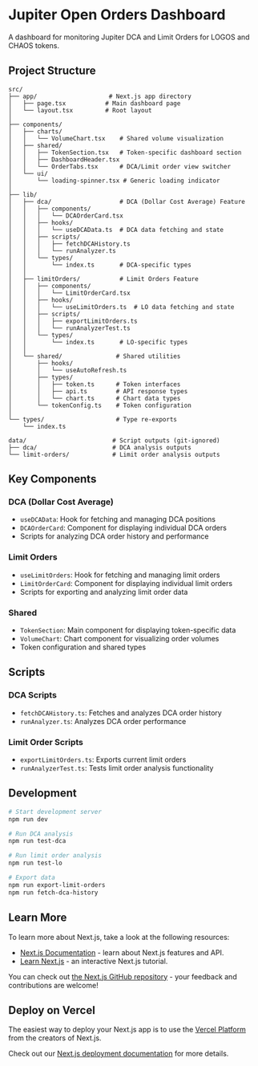 # Jupiter Open Orders Dashboard

A dashboard for monitoring Jupiter DCA and Limit Orders for LOGOS and CHAOS tokens.

## Project Structure

```
src/
├── app/                    # Next.js app directory
│   ├── page.tsx           # Main dashboard page
│   └── layout.tsx         # Root layout
│
├── components/
│   ├── charts/
│   │   └── VolumeChart.tsx    # Shared volume visualization
│   ├── shared/
│   │   ├── TokenSection.tsx   # Token-specific dashboard section
│   │   ├── DashboardHeader.tsx
│   │   └── OrderTabs.tsx      # DCA/Limit order view switcher
│   └── ui/
│       └── loading-spinner.tsx # Generic loading indicator
│
├── lib/
│   ├── dca/                   # DCA (Dollar Cost Average) Feature
│   │   ├── components/
│   │   │   └── DCAOrderCard.tsx
│   │   ├── hooks/
│   │   │   └── useDCAData.ts  # DCA data fetching and state
│   │   ├── scripts/
│   │   │   ├── fetchDCAHistory.ts
│   │   │   └── runAnalyzer.ts
│   │   └── types/
│   │       └── index.ts       # DCA-specific types
│   │
│   ├── limitOrders/           # Limit Orders Feature
│   │   ├── components/
│   │   │   └── LimitOrderCard.tsx
│   │   ├── hooks/
│   │   │   └── useLimitOrders.ts  # LO data fetching and state
│   │   ├── scripts/
│   │   │   ├── exportLimitOrders.ts
│   │   │   └── runAnalyzerTest.ts
│   │   └── types/
│   │       └── index.ts       # LO-specific types
│   │
│   └── shared/               # Shared utilities
│       ├── hooks/
│       │   └── useAutoRefresh.ts
│       ├── types/
│       │   ├── token.ts      # Token interfaces
│       │   ├── api.ts        # API response types
│       │   └── chart.ts      # Chart data types
│       └── tokenConfig.ts    # Token configuration
│
└── types/                    # Type re-exports
    └── index.ts

data/                        # Script outputs (git-ignored)
├── dca/                     # DCA analysis outputs
└── limit-orders/            # Limit order analysis outputs
```

## Key Components

### DCA (Dollar Cost Average)
- `useDCAData`: Hook for fetching and managing DCA positions
- `DCAOrderCard`: Component for displaying individual DCA orders
- Scripts for analyzing DCA order history and performance

### Limit Orders
- `useLimitOrders`: Hook for fetching and managing limit orders
- `LimitOrderCard`: Component for displaying individual limit orders
- Scripts for exporting and analyzing limit order data

### Shared
- `TokenSection`: Main component for displaying token-specific data
- `VolumeChart`: Chart component for visualizing order volumes
- Token configuration and shared types

## Scripts

### DCA Scripts
- `fetchDCAHistory.ts`: Fetches and analyzes DCA order history
- `runAnalyzer.ts`: Analyzes DCA order performance

### Limit Order Scripts
- `exportLimitOrders.ts`: Exports current limit orders
- `runAnalyzerTest.ts`: Tests limit order analysis functionality

## Development

```bash
# Start development server
npm run dev

# Run DCA analysis
npm run test-dca

# Run limit order analysis
npm run test-lo

# Export data
npm run export-limit-orders
npm run fetch-dca-history
```

## Learn More

To learn more about Next.js, take a look at the following resources:

- [Next.js Documentation](https://nextjs.org/docs) - learn about Next.js features and API.
- [Learn Next.js](https://nextjs.org/learn) - an interactive Next.js tutorial.

You can check out [the Next.js GitHub repository](https://github.com/vercel/next.js) - your feedback and contributions are welcome!

## Deploy on Vercel

The easiest way to deploy your Next.js app is to use the [Vercel Platform](https://vercel.com/new?utm_medium=default-template&filter=next.js&utm_source=create-next-app&utm_campaign=create-next-app-readme) from the creators of Next.js.

Check out our [Next.js deployment documentation](https://nextjs.org/docs/app/building-your-application/deploying) for more details.
